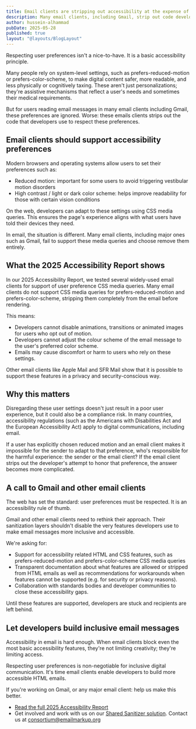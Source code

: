 ```yaml
---
title: Email clients are stripping out accessibility at the expense of user needs
description: Many email clients, including Gmail, strip out code developers use to respect system-level accessibility preferences. Respecting user preferences is a clear accessibility requirement. Ignoring these is harmful to users and is a potential legal issue.
author: hussein-alhammad
pubDate: 2025-05-28
published: true
layout: "@layouts/BlogLayout"
---
```


Respecting user preferences isn't a nice-to-have. It is a basic accessibility principle.

Many people rely on system-level settings, such as prefers-reduced-motion or prefers-color-scheme, to make digital content safer, more readable, and less physically or cognitively taxing. These aren't just personalizations; they're assistive mechanisms that reflect a user's needs and sometimes their medical requirements.

But for users reading email messages in many email clients including Gmail, these preferences are ignored. Worse: these emails clients strips out the code that developers use to respect these preferences.

## Email clients should support accessibility preferences

Modern browsers and operating systems allow users to set their preferences such as:

* Reduced motion: important for some users to avoid triggering vestibular motion disorders
* High contrast / light or dark color scheme: helps improve readability for those with certain vision conditions

On the web, developers can adapt to these settings using CSS media queries. This ensures the page's experience aligns with what users have told their devices they need.

In email, the situation is different. Many email clients, including major ones such as Gmail, fail to support these media queries and choose remove them entirely.

## What the 2025 Accessibility Report shows

In our 2025 Accessibility Report, we tested several widely-used email clients for support of user preference CSS media queries. Many email clients do not support CSS media queries for prefers-reduced-motion and prefers-color-scheme, stripping them completely from the email before rendering.

This means:

* Developers cannot disable animations, transitions or animated images for users who opt out of motion.
* Developers cannot adjust the colour scheme of the email message to the user's preferred color scheme.
* Emails may cause discomfort or harm to users who rely on these settings.

Other email clients like Apple Mail and SFR Mail show that it is possible to support these features in a privacy and security-conscious way.

## Why this matters

Disregarding these user settings doesn't just result in a poor user experience, but it could also be a compliance risk. In many countries, accessibility regulations (such as the Americans with Disabilities Act and the European Accessibility Act) apply to digital communications, including email.

If a user has explicitly chosen reduced motion and an email client makes it impossible for the sender to adapt to that preference, who's responsible for the harmful experience: the sender or the email client? If the email client strips out the developer's attempt to honor that preference, the answer becomes more complicated.

## A call to Gmail and other email clients

The web has set the standard: user preferences must be respected. It is an accessibility rule of thumb.

Gmail and other email clients need to rethink their approach. Their sanitization layers shouldn't disable the very features developers use to make email messages more inclusive and accessible.

We're asking for:

* Support for accessibility related HTML and CSS features, such as prefers-reduced-motion and prefers-color-scheme CSS media queries
* Transparent documentation about what features are allowed or stripped from HTML emails as well as recommendations for workarounds when features cannot be supported (e.g. for security or privacy reasons).
* Collaboration with standards bodies and developer communities to close these accessibility gaps.

Until these features are supported, developers are stuck and recipients are left behind.

## Let developers build inclusive email messages

Accessibility in email is hard enough. When email clients block even the most basic accessibility features, they're not limiting creativity; they're limiting access.

Respecting user preferences is non-negotiable for inclusive digital communication. It's time email clients enable developers to build more accessible HTML emails.

If you're working on Gmail, or any major email client: help us make this better.

* [Read the full 2025 Accessibility Report](https://emailmarkup.org/en/reports/accessibility/2025/)
* Get involved and work with us on our [Shared Sanitizer solution](https://emailmarkup.org/en/docs/sanitizer/). Contact us at [consortium@emailmarkup.org](mailto:consortium@emailmarkup.org)